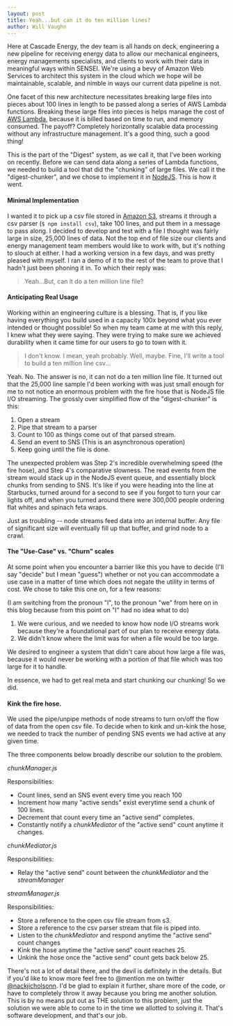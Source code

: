 ```yaml
---
layout: post
title: Yeah...but can it do ten million lines?
author: Will Vaughn
---
```


Here at Cascade Energy, the dev team is all hands on deck, engineering a new pipeline for receiving energy data to
allow our mechanical engineers, energy managements specialists, and clients to work with their
data in meaningful ways within SENSEI. We're using a bevy of Amazon Web Services to architect this system 
in the cloud which we hope will be maintainable, scalable, and nimble in ways our current data pipeline is not.

One facet of this new architecture necessitates breaking large files into pieces about 100 
lines in length to be passed along a series of AWS Lambda functions. Breaking these large files into pieces is
helps manage the cost of [AWS Lambda](http://aws.amazon.com/lambda/), because it is billed based on time to run, 
and memory consumed. The payoff? Completely horizontally scalable data processing without any infrastructure management.
It's a good thing, such a good thing!

This is the part of the "Digest" system, as we call it, that I've been working on recently. Before we can send
data along a series of Lambda functions, we needed to build a tool that did the "chunking" of large files. We
call it the "digest-chunker", and we chose to implement it in [NodeJS](https://nodejs.org/). This is how it went.
 
#### Minimal Implementation

I wanted it to pick up a csv file stored in [Amazon S3](http://aws.amazon.com/s3/), streams it through a csv parser 
(`$ npm install csv`), take 100 lines, and put them in a message to pass along. I decided to develop and test with a
file I thought was fairly large in size, 25,000 lines of data. Not the top end of file size our clients and energy
management team members would like to work with, but it's nothing to slouch at either. I had a working version in a 
few days, and was pretty pleased with myself. I ran a demo of it to the rest of the team to prove that I hadn't just 
been phoning it in. To which their reply was:

> Yeah...But, can it do a ten million line file?

#### Anticipating Real Usage

Working within an engineering culture is a blessing. That is, if you like having everything you build used in a capacity
100x beyond what you ever intended or thought possible! So when my team came at me with this reply, I knew what they
were saying. They were trying to make sure we achieved durability when it came time for our users to go to town 
with it.

> I don't know. I mean, yeah probably. Well, maybe. Fine, I'll write a tool to build a ten million line csv...

Yeah. No. The answer is no, it can not do a ten million line file. It turned out that the 25,000 line sample I'd been
working with was just small enough for me to not notice an enormous problem with the fire hose that is NodeJS file I/O
streaming. The grossly over simplified flow of the "digest-chunker" is this:

1. Open a stream
2. Pipe that stream to a parser
3. Count to 100 as things come out of that parsed stream.
4. Send an event to SNS (This is an asynchronous operation)
5. Keep going until the file is done.

The unexpected problem was Step 2's incredible overwhelming speed (the fire hose), and Step 4's comparative slowness.
The read events from the stream would stack up in the NodeJS event queue, and essentially block chunks from sending 
to SNS. It's like if you were heading into the line at Starbucks, turned around for a second to see if you forgot to 
turn your car lights off, and when you turned around there were 300,000 people ordering flat whites and spinach 
feta wraps.

Just as troubling -- node streams feed data into an internal buffer. Any file of significant size will 
eventually fill up that buffer, and grind node to a crawl.

#### The "Use-Case" vs. "Churn" scales

At some point when you encounter a barrier like this you have to decide (I'll say "decide" but I mean "guess") whether
or not you can accommodate a use case in a matter of time which does not negate the utility in terms
of cost. We chose to take this one on, for a few reasons:

(I am switching from the pronoun "I", to the pronoun "we" from here on in this blog because from this point
on "I" had no idea what to do)

1. We were curious, and we needed to know how node I/O streams
work because they're a foundational part of our plan to receive energy data.
2. We didn't know where the limit was for when a file would be too large.

We desired to engineer a system that didn't care about how large a file was, because it would never be working with a 
portion of that file which was too large for it to handle.

In essence, we had to get real meta and start chunking our chunking! So we did.

#### Kink the fire hose.

We used the pipe/unpipe methods of node streams to turn on/off the flow of data from the open csv file.
To decide when to kink and un-kink the hose, we needed to track the number of pending SNS events we had active at any
given time.

The three components below broadly describe our solution to the problem.

*chunkManager.js*

Responsibilities:

- Count lines, send an SNS event every time you reach 100
- Increment how many "active sends" exist everytime send a chunk of 100 lines.
- Decrement that count every time an "active send" completes.
- Constantly notify a *chunkMediator* of the "active send" count anytime it changes.
    
*chunkMediator.js*

Responsibilities:

- Relay the "active send" count between the *chunkMediator* and the *streamManager*
    
*streamManager.js*

Responsibilities:

- Store a reference to the open csv file stream from s3.
- Store a reference to the csv parser stream that file is piped into.
- Listen to the *chunkMediator* and respond anytime the "active send" count changes
- Kink the hose anytime the "active send" count reaches 25.
- Unkink the hose once the "active send" count gets back below 25.
    
There's not a lot of detail there, and the devil is definitely in the details. But if you'd like to know
more feel free to @mention me on twitter [@nackjicholsonn](https://twitter.com/nackjicholsonn). I'd be glad to
explain it further, share more of the code, or have to completely throw it away because you bring me another
solution. This is by no means put out as THE solution to this problem, just the solution we were able to come to in the 
time we allotted to solving it. That's software development, and that's our job.
